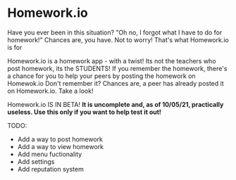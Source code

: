 # Homework.io

Have you ever been in this situation?
"Oh no, I forgot what I have to do for homework!"
Chances are, you have. Not to worry! That's what Homework.io is for

Homework.io is a homework app - with a twist! Its not the teachers who post homework, its the STUDENTS! 
If you remember the homework, there's a chance for you to help your peers by posting the homework on Homewok.io
Don't remember it? Chances are, a peer has already posted it on Homework.io. Take a look!

Homework.io IS IN BETA! **It is uncomplete and, as of 10/05/21, practically useless. Use this only if you want to help test it out!**

TODO:
- Add a way to post homework
- Add a way to view homework
- Add menu fuctionality
- Add settings
- Add reputation system
